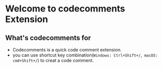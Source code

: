 # Welcome to codecomments Extension

## What's codecomments for

* Codecomments is a quick code comment extension.
* you can use shortcut key combination(`Windows: Ctrl+Shift+/`,` macOS: cmd+Shift+/`) to creat a code comment.
